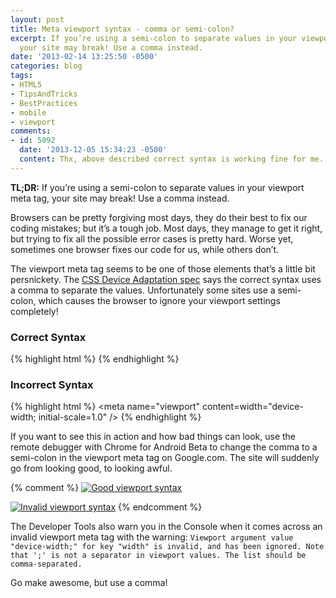 ```yaml
---
layout: post
title: Meta viewport syntax - comma or semi-colon?
excerpt: If you’re using a semi-colon to separate values in your viewport meta tag,
  your site may break! Use a comma instead.
date: '2013-02-14 13:25:50 -0500'
categories: blog
tags:
- HTML5
- TipsAndTricks
- BestPractices
- mobile
- viewport
comments:
- id: 5092
  date: '2013-12-05 15:34:23 -0500'
  content: Thx, above described correct syntax is working fine for me.
---
```


**TL;DR:** If you’re using a semi-colon to separate values in your viewport meta tag, your site may break! Use a comma instead.

Browsers can be pretty forgiving most days, they do their best to fix our coding mistakes; but it’s a tough job.  Most days, they manage to get it right, but trying to fix all the possible error cases is pretty hard.  Worse yet, sometimes one browser fixes our code for us, while others don’t.

The viewport meta tag seems to be one of those elements that’s a little bit persnickety.  The [CSS Device Adaptation spec](http://dev.w3.org/csswg/css-device-adapt/) says the correct syntax uses a comma to separate the values.  Unfortunately some sites use a semi-colon, which causes the browser to ignore your viewport settings completely!

### Correct Syntax

{% highlight html %}
<meta name="viewport" content="width=device-width, initial-scale=1.0" />
{% endhighlight %}

### Incorrect Syntax

{% highlight html %}
<meta name="viewport" content=width="device-width; initial-scale=1.0" />
{% endhighlight %}

If you want to see this in action and how bad things can look, use the remote debugger with Chrome for Android Beta to change the comma to a semi-colon in the viewport meta tag on Google.com.  The site will suddenly go from looking good, to looking awful.

{% comment %}
[![Good viewport syntax](/assets/vp-comma-180x300.png)](/assets/vp-comma.png)

[![Invalid viewport syntax](/assets/vp-semicolon-180x300.png)](/assets/vp-semicolon.png)
{% endcomment %}

<div style="clear:both;"></div>

The Developer Tools also warn you in the Console when it comes across an invalid viewport meta tag with the warning: `Viewport argument value "device-width;" for key "width" is invalid, and has been ignored. Note that ';' is not a separator in viewport values. The list should be comma-separated.`

Go make awesome, but use a comma!
